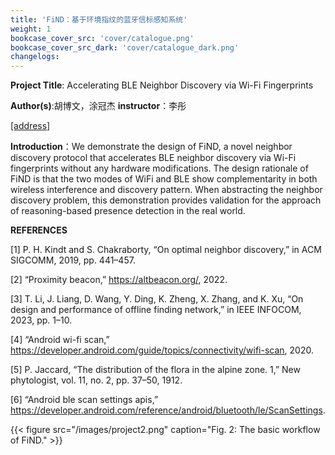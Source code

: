 ```yaml
---
title: 'FiND：基于环境指纹的蓝牙信标感知系统'
weight: 1
bookcase_cover_src: 'cover/catalogue.png'
bookcase_cover_src_dark: 'cover/catalogue_dark.png'
changelogs:
---
```


**Project Title**: Accelerating BLE Neighbor Discovery via Wi-Fi Fingerprints

**Author(s)**:胡博文，涂冠杰   **instructor**：李彤 

[ [address] ](https://github.com/litonglab/find)

**Introduction**：We demonstrate the design of FiND, a novel neighbor discovery protocol that accelerates BLE neighbor discovery via Wi-Fi fingerprints without any hardware modifications. The design rationale of FiND is that the two modes of WiFi and BLE show complementarity in both wireless interference and discovery pattern. When abstracting the neighbor discovery problem, this demonstration provides validation for the approach of reasoning-based presence detection in the real world.

**REFERENCES**

[1] P. H. Kindt and S. Chakraborty, “On optimal neighbor discovery,” in ACM SIGCOMM, 2019, pp. 441–457.

[2] “Proximity beacon,” https://altbeacon.org/, 2022.

[3] T. Li, J. Liang, D. Wang, Y. Ding, K. Zheng, X. Zhang, and K. Xu, “On design and performance of offline finding network,” in IEEE INFOCOM, 2023, pp. 1–10.

[4] “Android wi-fi scan,” https://developer.android.com/guide/topics/connectivity/wifi-scan, 2020.

[5] P. Jaccard, “The distribution of the flora in the alpine zone. 1,” New phytologist, vol. 11, no. 2, pp. 37–50, 1912.

[6] “Android ble scan settings apis,” https://developer.android.com/reference/android/bluetooth/le/ScanSettings.

{{< figure src="/images/project2.png" caption="Fig. 2: The basic workflow of FiND." >}}